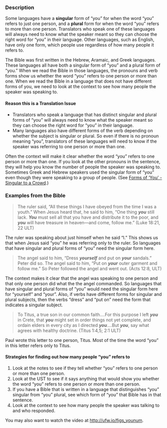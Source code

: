 

### Description

Some languages have a **singular** form of “you” for when the word “you” refers to just one person, and a **plural** form for when the word “you” refers to more than one person. Translators who speak one of these languages will always need to know what the speaker meant so they can choose the right word for “you” in their language. Other languages, such as English, have only one form, which people use regardless of how many people it refers to.

The Bible was first written in the Hebrew, Aramaic, and Greek languages. These languages all have both a singular form of “you” and a plural form of “you.” When we read the Bible in those languages, the pronouns and verb forms show us whether the word “you” refers to one person or more than one. When we read the Bible in a language that does not have different forms of you, we need to look at the context to see how many people the speaker was speaking to.

#### Reason this is a Translation Issue

* Translators who speak a language that has distinct singular and plural forms of “you” will always need to know what the speaker meant so they can choose the right word for “you”  in their language.
* Many languages also have different forms of the verb depending on whether the subject is singular or plural. So even if there is no pronoun meaning “you”, translators of these languages will need to know if the speaker was referring to one person or more than one.

Often the context will make it clear whether the word “you” refers to one person or more than one. If you look at the other pronouns in the sentence, they will help you know the number of people the speaker was speaking to.
Sometimes Greek and Hebrew speakers used the singular form of “you” even though they were speaking to a group of people. (See [Forms of ‘You’ - Singular to a Crowd](../figs-youcrowd/01.md).)

### Examples from the Bible

> The ruler said, “All these things I have obeyed from the time I was a youth.” When Jesus heard that, he said to him, “One thing ***you*** still lack. ***You*** must sell all that you have and distribute it to the poor, and ***you*** will have treasure in heaven—and come, follow me.” (Luke 18:21, 22 ULT)

The ruler was speaking about just himself when he said “I.” This shows us that when Jesus said “you” he was referring only to the ruler. So languages that have singular and plural forms of “you” need the singular form here.
> The angel said to him, “Dress  ***yourself*** and put on ***your*** sandals.” Peter did so. The angel said to him, “Put on ***your*** outer garment and follow me.” So Peter followed the angel and went out. (Acts 12:8, ULT)

The context makes it clear that the angel was speaking to one person and that only one person did what the the angel commanded. So languages that have singular and plural forms of “you” would need the singular form here for “yourself” and “your”. Also, if verbs have different forms for singular and plural subjects, then the verbs “dress” and “put on” need the form that indicates a singular subject.

> To Titus, a true son in our common faith.…For this purpose I left ***you*** in Crete, that ***you*** might set in order things not yet complete, and ordain elders in every city as I directed ***you***.…But ***you***, say what agrees with healthy doctrine. (Titus 1:4,5; 2:1 ULT)

Paul wrote this letter to one person, Titus. Most of the time the word “you” in this letter refers only to Titus.

#### Strategies for finding out how many people “you” refers to

1. Look at the notes to see if they tell whether “you” refers to one person or more than one person.
1. Look at the UST to see if it says anything that would show you whether the word “you” refers to one person or more than one person.
1. If you have a Bible that is written in a language that distinguishes “you” singular from “you” plural, see which form of “you” that Bible has in that sentence.
1. Look at the context to see how many people the speaker was talking to and who responded.


You may also want to watch the video at http://ufw.io/figs_younum.